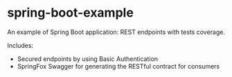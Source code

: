 # spring-boot-example
An example of Spring Boot application: REST endpoints with tests coverage.

Includes: 

* Secured endpoints by using Basic Authentication
* SpringFox Swagger for generating the RESTful contract for consumers
